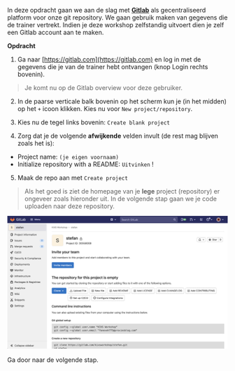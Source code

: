 In deze opdracht gaan we aan de slag met [**Gitlab**](https://gitlab.com/) als gecentraliseerd platform voor onze git repository. We gaan gebruik maken van gegevens die de trainer vertrekt. Indien je deze workshop zelfstandig uitvoert dien je zelf een Gitlab account aan te maken.

**Opdracht**

1) Ga naar [https://gitlab.com](https://gitlab.com) en log in met de gegevens die je van de trainer hebt ontvangen (knop Login rechts bovenin).

> Je komt nu op de Gitlab overview voor deze gebruiker.

2) In de paarse verticale balk bovenin op het scherm kun je (in het midden) op het `+` icoon klikken. Kies nu voor `New project/repository`.

3) Kies nu de tegel links bovenin: `Create blank project`

4) Zorg dat je de volgende **afwijkende** velden invult (de rest mag blijven zoals het is):
* Project name: `(je eigen voornaam)`
* Initialize repository with a README: `Uitvinken` !

5) Maak de repo aan met `Create project`

> Als het goed is ziet de homepage van je **lege** project (repository) er ongeveer zoals hieronder uit. In de volgende stap gaan we je code uploaden naar deze repository.

![Empty repo](./assets/empty-repo.png)

Ga door naar de volgende stap.
